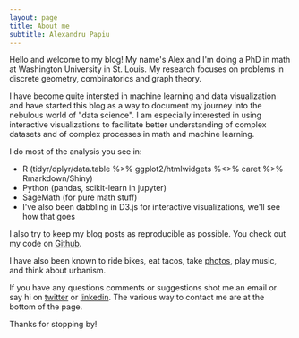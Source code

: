 ```yaml
---
layout: page
title: About me
subtitle: Alexandru Papiu
---
```


Hello and welcome to my blog! My name's Alex and I'm doing a PhD in math at Washington University in St. Louis. My research focuses on problems in discrete geometry, combinatorics and graph theory. 

I have become quite intersted in machine learning and data visualization and have started this blog as a way to document my journey into the nebulous world of "data science". I am especially interested in using interactive visualizations to facilitate better understanding of complex datasets and of complex processes in math and machine learning.

I do most of the analysis you see in:  

- R (tidyr/dplyr/data.table %>% ggplot2/htmlwidgets %<>% caret %>% Rmarkdown/Shiny) 
- Python (pandas, scikit-learn in jupyter)
- SageMath (for pure math stuff)
- I've also been dabbling in D3.js for interactive visualizations, we'll see how that goes

I also try to keep my blog posts as reproducible as possible. You check out my code on [Github](https://github.com/apapiu?tab=repositories).

I have also been known to ride bikes, eat tacos, take [photos](http://alexpapiu.tumblr.com), play music, and think about urbanism.

If you have any questions comments or suggestions shot me an email or say hi on [twitter](https://twitter.com/apapiu) or [linkedin](https://www.linkedin.com/in/apapiu). The various way to contact me are at the bottom of the page. 

Thanks for stopping by!
